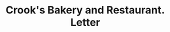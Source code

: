 ---
doi: 10.7916/D8PV7XFH
date_other: '1920'
date_other_textual: '1920'
form: correspondence
genre:
- Letters (correspondence)
name:
- Crook's Bakery and Restaurant
object_in_context_url: https://biggert.cul.columbia.edu/items/view/ave_biggert_01163
subject_hierarchical_geographic:
- Newburgh, New York, United States
subject_name:
- Crook's Bakery and Restaurant
title: Crook's Bakery and Restaurant. Letter
sort_title: Crook's Bakery and Restaurant. Letter
call_number: ave_biggert_01163
coordinates:
- 41.51972222222222,-74.0213888888889
pid: ave_biggert_01163
identifiers: ave_biggert_01163
thumbnail: https://derivativo-1.library.columbia.edu/iiif/2/ldpd:343459/full/!256,256/0/native.jpg
permalink: "/biggert/ave_biggert_01163/"
layout: iiif-image-page
---